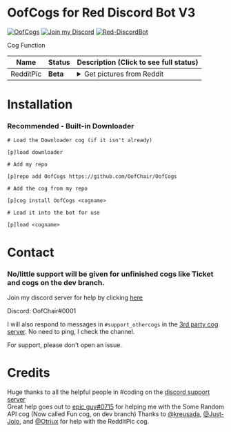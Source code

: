 # OofCogs for Red Discord Bot V3

[![OofCogs](https://img.shields.io/badge/OofCogs-by%20OofChair-810d0d?style=for-the-badge)](https://github.com/OofChair/OofCogs)
[![Join my Discord](https://img.shields.io/badge/Join%20My-Discord-7289da?style=for-the-badge&logo=discord&link=https://pwnbot.xyz/support)](http://pwnbot.xyz/support)
[![Red-DiscordBot](https://img.shields.io/badge/Red%20Discord%20Bot-V3%20Cogs-cb533f?link=https://github.com/Cog-Creators/Red-DiscordBot&style=for-the-badge)](http://github.com/Cog-Creators/Red-DiscordBot)


Cog Function

| Name | Status | Description (Click to see full status)
| --- | --- | --- |
| RedditPic | **Beta** | <details><summary>Get pictures from Reddit</summary>Get pictures from different subreddits, built in meme command and command to get from other subreddits</details> |


# Installation
### Recommended - Built-in Downloader
```
# Load the Downloader cog (if it isn't already)

[p]load downloader

# Add my repo

[p]repo add OofCogs https://github.com/OofChair/OofCogs

# Add the cog from my repo

[p]cog install OofCogs <cogname>

# Load it into the bot for use

[p]load <cogname>
```

# Contact

### No/little support will be given for unfinished cogs like Ticket and cogs on the dev branch.

Join my discord server for help by clicking [here](https://discord.gg/3PfU5q22wN)

Discord: OofChair#0001

I will also respond to messages in `#support_othercogs` in the [3rd party cog server](https://discord.gg/GET4DVk). No need to ping, I check the channel.

For support, please don't open an issue.



# Credits

Huge thanks to all the helpful people in #coding on the [discord support server](https://discord.gg/red)<br>
Great help goes out to [epic guy#0715](https://github.com/npc203) for helping me with the Some Random API cog (Now called Fun cog, on dev branch)
Thanks to [@kreusada](https://github.com/kreusada), [@Just-Jojo](https://github.com/Just-Jojo), and [@Otriux](https://github.com/Otriux) for help with the RedditPic cog.
